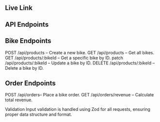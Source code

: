
## Live Link

## API Endpoints

## Bike Endpoints

POST /api/products  – Create a new bike.
GET /api/products – Get all bikes.
GET /api/products/:bikeId  – Get a specific bike by ID.
patch /api/products/:bikeId – Update a bike by ID.
DELETE /api/products/:bikeId – Delete a bike by ID.

## Order Endpoints
POST /api/orders– Place a bike order.
GET /api/orders/revenue – Calculate total revenue.

Validation
Input validation is handled using Zod for all requests, ensuring proper data structure and format.

